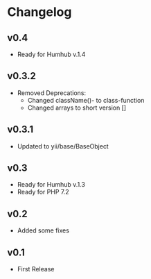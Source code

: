 Changelog
=========
v0.4
----------------------
- Ready for Humhub v.1.4
    
v0.3.2
----------------------
- Removed Deprecations:
    - Changed className()- to class-function
    - Changed arrays to short version []

v0.3.1
----------------------
- Updated to yii/base/BaseObject

v0.3
----------------------
- Ready for Humhub v.1.3
- Ready for PHP 7.2

v0.2
----------------------
- Added some fixes

v0.1
----------------------
- First Release